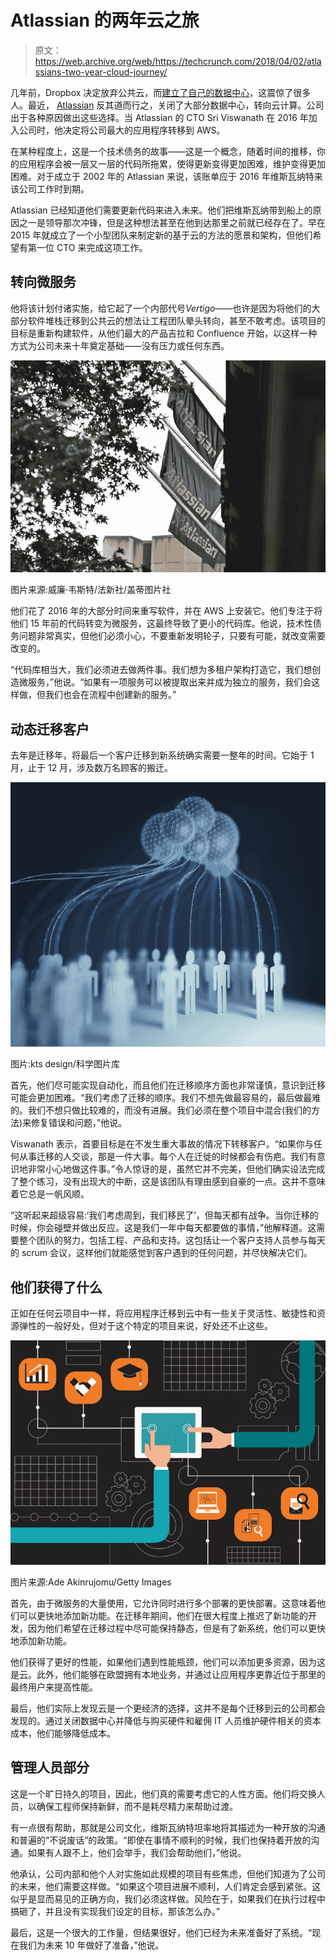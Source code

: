 # Atlassian 的两年云之旅 

> 原文：<https://web.archive.org/web/https://techcrunch.com/2018/04/02/atlassians-two-year-cloud-journey/>

几年前，Dropbox 决定放弃公共云，而[建立了自己的数据中心](https://web.archive.org/web/20230214192201/https://techcrunch.com/2017/09/15/why-dropbox-decided-to-drop-aws-and-build-its-own-infrastructure-and-network/)，这震惊了很多人。最近， [Atlassian](https://web.archive.org/web/20230214192201/https://www.atlassian.com/) 反其道而行之，关闭了大部分数据中心，转向云计算。公司出于各种原因做出这些选择。当 Atlassian 的 CTO Sri Viswanath 在 2016 年加入公司时，他决定将公司最大的应用程序转移到 AWS。

在某种程度上，这是一个技术债务的故事——这是一个概念，随着时间的推移，你的应用程序会被一层又一层的代码所拖累，使得更新变得更加困难，维护变得更加困难。对于成立于 2002 年的 Atlassian 来说，该账单应于 2016 年维斯瓦纳特来该公司工作时到期。

Atlassian 已经知道他们需要更新代码来进入未来。他们把维斯瓦纳带到船上的原因之一是领导那次冲锋，但是这种想法甚至在他到达那里之前就已经存在了。早在 2015 年就成立了一个小型团队来制定新的基于云的方法的愿景和架构，但他们希望有第一位 CTO 来完成这项工作。

## 转向微服务

他将该计划付诸实施，给它起了一个内部代号*Vertigo*——也许是因为将他们的大部分软件堆栈迁移到公共云的想法让工程团队晕头转向，甚至不敢考虑。该项目的目标是重新构建软件，从他们最大的产品吉拉和 Confluence 开始，以这样一种方式为公司未来十年奠定基础——没有压力或任何东西。

![](img/0ec27c168d5e475cd4cbae34171be5fd.png)

图片来源:威廉·韦斯特/法新社/盖蒂图片社

他们花了 2016 年的大部分时间来重写软件，并在 AWS 上安装它。他们专注于将他们 15 年前的代码转变为微服务，这最终导致了更小的代码库。他说，技术性债务问题非常真实，但他们必须小心，不要重新发明轮子，只要有可能，就改变需要改变的。

“代码库相当大，我们必须进去做两件事。我们想为多租户架构打造它，我们想创造微服务，”他说。“如果有一项服务可以被提取出来并成为独立的服务，我们会这样做，但我们也会在流程中创建新的服务。”

## 动态迁移客户

去年是迁移年，将最后一个客户迁移到新系统确实需要一整年的时间。它始于 1 月，止于 12 月，涉及数万名顾客的搬迁。

![](img/fcd0fbcedd3cfebe52a3e3d8da81b4c6.png)

图片:kts design/科学图片库

首先，他们尽可能实现自动化，而且他们在迁移顺序方面也非常谨慎，意识到迁移可能会更加困难。“我们考虑了迁移的顺序。我们不想先做最容易的，最后做最难的。我们不想只做比较难的，而没有进展。我们必须在整个项目中混合(我们的方法)来修复错误和问题，”他说。

Viswanath 表示，首要目标是在不发生重大事故的情况下转移客户。“如果你与任何从事迁移的人交谈，那是一件大事。每个人在迁徙的时候都会有伤疤。我们有意识地非常小心地做这件事。”令人惊讶的是，虽然它并不完美，但他们确实设法完成了整个练习，没有出现大的中断，这是该团队有理由感到自豪的一点。这并不意味着它总是一帆风顺。

“这听起来超级容易:‘我们考虑周到，我们移民了’，但每天都有战争。当你迁移的时候，你会碰壁并做出反应。这是我们一年中每天都要做的事情，”他解释道。这需要整个团队的努力，包括工程、产品和支持。这包括让一个客户支持人员参与每天的 scrum 会议，这样他们就能感觉到客户遇到的任何问题，并尽快解决它们。

## 他们获得了什么

正如在任何云项目中一样，将应用程序迁移到云中有一些关于灵活性、敏捷性和资源弹性的一般好处，但对于这个特定的项目来说，好处还不止这些。

![](img/2ac9f7a8061595dc6820da05cc12160a.png)

图片来源:Ade Akinrujomu/Getty Images

首先，由于微服务的大量使用，它允许同时进行多个部署的更快部署。这意味着他们可以更快地添加新功能。在迁移年期间，他们在很大程度上推迟了新功能的开发，因为他们希望在迁移过程中尽可能保持静态，但是有了新系统，他们可以更快地添加新功能。

他们获得了更好的性能，如果他们遇到性能瓶颈，他们可以添加更多资源，因为这是云。此外，他们能够在欧盟拥有本地业务，并通过让应用程序更靠近位于那里的最终用户来提高性能。

最后，他们实际上发现云是一个更经济的选择，这并不是每个迁移到云的公司都会发现的。通过关闭数据中心并降低与购买硬件和雇佣 IT 人员维护硬件相关的资本成本，他们能够降低成本。

## 管理人员部分

这是一个旷日持久的项目，因此，他们真的需要考虑它的人性方面。他们将交换人员，以确保工程师保持新鲜，而不是耗尽精力来帮助过渡。

有一点很有帮助，那就是公司文化，维斯瓦纳特坦率地将其描述为一种开放的沟通和普遍的“不说废话”的政策。“即使在事情不顺利的时候，我们也保持着开放的沟通。如果有人跟不上，他们会举手，我们会帮助他们，”他说。

他承认，公司内部和他个人对实施如此规模的项目有些焦虑，但他们知道为了公司的未来，他们需要这样做。“如果这个项目进展不顺利，人们肯定会感到紧张。这似乎是显而易见的正确方向，我们必须这样做。风险在于，如果我们在执行过程中搞砸了，并且没有实现我们设定的目标，那该怎么办。”

最后，这是一个很大的工作量，但结果很好，他们已经为未来准备好了系统。“现在我们为未来 10 年做好了准备，”他说。